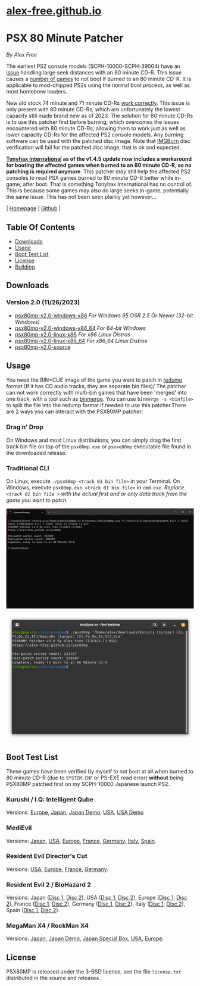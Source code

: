 # [alex-free.github.io](https://alex-free.github.io)

# PSX 80 Minute Patcher

_By Alex Free_

The earliest PS2 console models (SCPH-10000-SCPH-39004) have an [issue](https://github.com/socram8888/tonyhax/issues/24) handling large seek distances with an 80 minute CD-R. This issue causes a [number of games](#boot-test-list) to not boot if burned to an 80 minute CD-R. It is applicable to mod-chipped PS2s using the normal boot process, as well as most homebrew loaders.

New old stock 74 minute and 71 minute CD-Rs [work correctly](https://github.com/socram8888/tonyhax/issues/24#issuecomment-1364089965). This issue is only present with 80 minute CD-Rs, which are unfortunately the lowest capacity still made brand new as of 2023. The solution for 80 minute CD-Rs is to use this patcher first before burning, which overcomes the issues encountered with 80 minute CD-Rs, allowing them to work just as well as lower capacity CD-Rs for the affected PS2 console models. Any burning software can be used with the patched disc image. Note that [IMGBurn](https://www.imgburn.com/) disc verification will fail for the patched disc image, that is ok and expected.

**[Tonyhax International](https://alex-free.github.io/tonyhax-international) as of the v1.4.5 update now includes a workaround for booting the affected games when burned to an 80 minute CD-R, so no patching is required anymore**. This patcher _may_ still help the affected PS2 consoles to read PSX games burned to 80 minute CD-R better while in-game, after boot. That is something Tonyhax International has no control of. This is because some games may also do large seeks in-game, potentially the same issue. This has not been seen plainly yet however...

| [Homepage](https://alex-free.github.io/psx80mp) | [Github](https://github.com/alex-free/psx80mp) |


## Table Of Contents

*   [Downloads](#downloads)
*   [Usage](#usage)
*   [Boot Test List](#boot-test-list)
*   [License](#license)
*   [Building](build.md)

## Downloads

### Version 2.0 (11/26/2023)

*	[psx80mp-v2.0-windows-x86](https://github.com/alex-free/psx80mp/releases/download/v2.0/psx80mp-v2.0-windows-x86.zip) _For Windows 95 OSR 2.5 Or Newer (32-bit Windows)_
*	[psx80mp-v2.0-windows-x86\_64](https://github.com/alex-free/psx80mp/releases/download/v2.0/psx80mp-v2.0-windows-x86_64.zip) _For 64-bit Windows_
*	[psx80mp-v2.0-linux-x86](https://github.com/alex-free/psx80mp/releases/download/v2.0/psx80mp-v2.0-linux-x86_static.zip) _For x86 Linux Distros_
*	[psx80mp-v2.0-linux-x86\_64](https://github.com/alex-free/psx80mp/releases/download/v2.0/psx80mp-v2.0-linux-x86_64_static.zip) _For x86_64 Linux Distros_
*	[psx80mp-v2.0-source](https://github.com/alex-free/psx80mp/archive/refs/tags/v2.0.zip)

## Usage

You need the BIN+CUE image of the game you want to patch in [redump](http://redump.org) format (If it has CD audio tracks, they are separate bin files)/ The patcher can not work correctly with multi-bin games that have been 'merged' into one track, with a tool such as [binmerge](https://github.com/putnam/binmerge). You can use `binmerge -s <binfile>` to split the file into the redump format if needed to use this patcher.There are 2 ways you can interact with the PSX80MP patcher:

### Drag n' Drop

On Windows and most Linux distributions, you can simply drag the first track bin file on top of the `psx80mp.exe` or `psexe80mp` executable file found in the downloaded release.

### Traditional CLI

On Linux, execute `./psx80mp <track 01 bin file>` in your Terminal. On Windows, execute  `psx80mp.exe <track 01 bin file>` in `cmd.exe`. _Replace `<track 01 bin file >` with the actual first and or only data track from the game you want to patch_.

![Resident Evil 2 Disc 1 USA Windows](images/resident-evil-2-disc-1-usa-windows.png)

![Kurushi Europe](images/kurushi-europe-linux.png)

## Boot Test List

These games have been verified by myself to not boot at all when burned to 80 minute CD-R (due to `SYSTEM.CNF` or PS-EXE read error) **without** being PSX80MP patched first on my SCPH-10000 Japanese launch PS2.

### Kurushi / I.Q: Intelligent Qube

Versions: [Europe](http://redump.org/disc/26776/), [Japan](http://redump.org/disc/2267/), [Japan Demo](http://redump.org/disc/68874/), [USA](http://redump.org/disc/7932/), [USA Demo](http://redump.org/disc/57665/)

### MediEvil

Versions: [Japan](http://redump.org/disc/33095/), [USA](http://redump.org/disc/3472/), [Europe](http://redump.org/disc/592/), [France](http://redump.org/disc/13389/), [Germany](http://redump.org/disc/25542/), [Italy](http://redump.org/disc/29475/), [Spain](http://redump.org/disc/1584/).

### Resident Evil Director's Cut

Versions: [USA](http://redump.org/disc/123/), [Europe](http://redump.org/disc/3382/), [France](http://redump.org/disc/5825/), [Germany](http://redump.org/disc/15507/).

### Resident Evil 2 / BioHazard 2

Versions: Japan ([Disc 1](http://redump.org/disc/1525/), [Disc 2](http://redump.org/disc/1526/)), USA ([Disc 1](http://redump.org/disc/340/), [Disc 2](http://redump.org/disc/341/)), Europe ([Disc 1](http://redump.org/disc/621/), [Disc 2](http://redump.org/disc/1195/)), France ([Disc 1](http://redump.org/disc/10259/), [Disc 2](http://redump.org/disc/10260/)), Germany ([Disc 1](http://redump.org/disc/509/), [Disc 2](http://redump.org/disc/464/)), Italy ([Disc 1](http://redump.org/disc/2743/), [Disc 2](http://redump.org/disc/2742/)), Spain ([Disc 1](http://redump.org/disc/5217/), [Disc 2](http://redump.org/disc/5218/)).

### MegaMan X4 / RockMan X4

Versions: [Japan](http://redump.org/disc/4777/), [Japan Demo](http://redump.org/disc/36649/), [Japan Special Box](http://redump.org/disc/33903/), [USA](http://redump.org/disc/7075/), [Europe](http://redump.org/disc/14657/).

## License

PSX80MP is released under the 3-BSD license, see the file `license.txt` distributed in the source and releases.